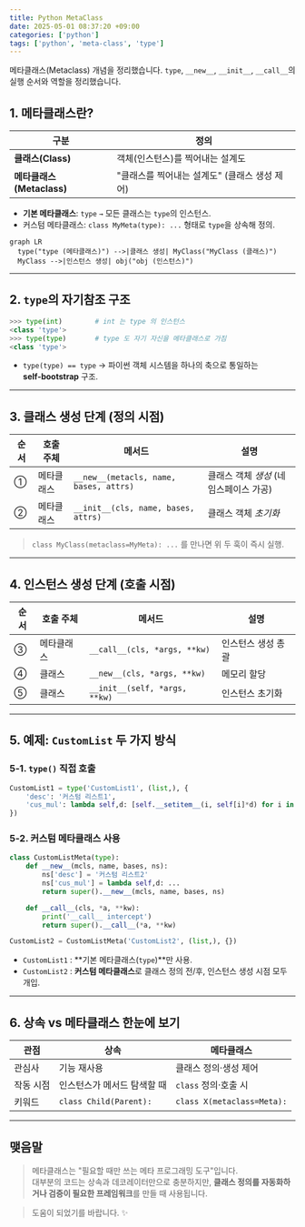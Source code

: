 ```yaml
---
title: Python MetaClass
date: 2025-05-01 08:37:20 +09:00
categories: ['python']
tags: ['python', 'meta-class', 'type']
---
```


메타클래스(Metaclass) 개념을 정리했습니다. 
`type`, `__new__`, `__init__`, `__call__`의 실행 순서와 역할을 정리했습니다.

## 1. 메타클래스란?

| 구분 | 정의 |
|------|------|
| **클래스(Class)** | 객체(인스턴스)를 찍어내는 설계도 |
| **메타클래스(Metaclass)** | "클래스를 찍어내는 설계도" (클래스 생성 제어) |

* **기본 메타클래스**: `type` `→` 모든 클래스는 `type`의 인스턴스.
* 커스텀 메타클래스: `class MyMeta(type): ...` 형태로 `type`을 상속해 정의.

```mermaid
graph LR
  type("type (메타클래스)") -->|클래스 생성| MyClass("MyClass (클래스)")
  MyClass -->|인스턴스 생성| obj("obj (인스턴스)")
```

---

## 2. `type`의 자기참조 구조

```python
>>> type(int)        # int 는 type 의 인스턴스
<class 'type'>
>>> type(type)       # type 도 자기 자신을 메타클래스로 가짐
<class 'type'>
```

* `type(type) == type` → 파이썬 객체 시스템을 하나의 축으로 통일하는 **self‑bootstrap** 구조.

---

## 3. 클래스 생성 단계 (정의 시점)

| 순서 | 호출 주체 | 메서드 | 설명 |
|------|-----------|--------|------|
| ① | 메타클래스 | `__new__(metacls, name, bases, attrs)` | 클래스 객체 *생성* (네임스페이스 가공) |
| ② | 메타클래스 | `__init__(cls, name, bases, attrs)` | 클래스 객체 *초기화* |

> `class MyClass(metaclass=MyMeta): ...` 를 만나면 위 두 훅이 즉시 실행.

---

## 4. 인스턴스 생성 단계 (호출 시점)

| 순서 | 호출 주체 | 메서드 | 설명 |
|------|-----------|--------|------|
| ③ | 메타클래스 | `__call__(cls, *args, **kw)` | 인스턴스 생성 총괄 |
| ④ | 클래스 | `__new__(cls, *args, **kw)` | 메모리 할당 |
| ⑤ | 클래스 | `__init__(self, *args, **kw)` | 인스턴스 초기화 |

---

## 5. 예제: `CustomList` 두 가지 방식

### 5‑1. `type()` 직접 호출

```python
CustomList1 = type('CustomList1', (list,), {
    'desc': '커스텀 리스트1',
    'cus_mul': lambda self,d: [self.__setitem__(i, self[i]*d) for i in range(len(self))]
})
```

### 5‑2. 커스텀 메타클래스 사용

```python
class CustomListMeta(type):
    def __new__(mcls, name, bases, ns):
        ns['desc'] = '커스텀 리스트2'
        ns['cus_mul'] = lambda self,d: ...
        return super().__new__(mcls, name, bases, ns)

    def __call__(cls, *a, **kw):
        print('__call__ intercept')
        return super().__call__(*a, **kw)

CustomList2 = CustomListMeta('CustomList2', (list,), {})
```

* `CustomList1` : **기본 메타클래스(`type`)**만 사용.
* `CustomList2` : **커스텀 메타클래스**로 클래스 정의 전/후, 인스턴스 생성 시점 모두 개입.

---

## 6. 상속 vs 메타클래스 한눈에 보기

| 관점 | 상속 | 메타클래스 |
|------|------|------------|
| 관심사 | 기능 재사용 | 클래스 정의·생성 제어 |
| 작동 시점 | 인스턴스가 메서드 탐색할 때 | `class` 정의·호출 시 |
| 키워드 | `class Child(Parent):` | `class X(metaclass=Meta):` |

---

## 맺음말

> 메타클래스는 "필요할 때만 쓰는 메타 프로그래밍 도구"입니다.  
> 대부분의 코드는 상속과 데코레이터만으로 충분하지만, **클래스 정의를 자동화하거나 검증이 필요한 프레임워크**를 만들 때 사용됩니다.

> 도움이 되었기를 바랍니다. ✨

